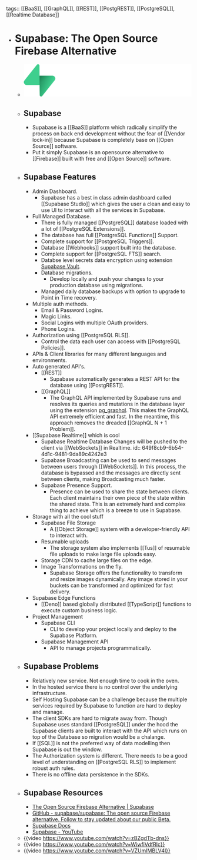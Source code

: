 tags:: [[BaaS]], [[GraphQL]], [[REST]], [[PostgREST]], [[PostgreSQL]], [[Realtime Database]]

- # Supabase: The Open Source Firebase Alternative
	- ![supabase.png](../assets/supabase_1687622345462_0.png)
	- ## Supabase
		- Supabase is a [[BaaS]] platform which radically simplify the process on back end development without the fear of [[Vendor lock-in]] because Supabase is completely base on [[Open Source]] software.
		- Put it simply Supabase is an opensource alternative to [[Firebase]] built with free and [[Open Source]] software.
	- ## Supabase Features
		- Admin Dashboard.
			- Supabase has a best in class admin dashboard called [[Supabase Studio]] which gives the user a clean and easy to use UI to interact with all the services in Supabase.
		- Full Managed Database.
			- There is fully managed [[PostgreSQL]] database loaded with a lot of  [[PostgreSQL Extensions]].
			- The database has full [[PostgreSQL Functions]] Support.
			- Complete support for [[PostgreSQL Triggers]].
			- Database [[Webhooks]] support built into the database.
			- Complete support for [[PostgreSQL FTS]] search.
			- Databse level secrets data encryption using extension [Supabase Vault](https://supabase.com/blog/supabase-vault).
			- Database migrations.
				- Develop locally and push your changes to your production database using migrations.
			- Managed daily database backups with option to upgrade to Point in Time recovery.
		- Multiple auth methods.
			- Email & Password Logins.
			- Magic Links.
			- Social Logins with multiple OAuth providers.
			- Phone Logins.
		- Authorization using [[PostgreSQL RLS]].
			- Control the data each user can access with [[PostgreSQL Policies]].
		- APIs & Client libraries for many different languages and environments.
		- Auto generated API's.
			- [[REST]]
				- Supabase automatically generates a REST API for the database using [[PostgREST]].
			- [[GraphQL]]
				- The GraphQL API implemented by Supabase runs and resolves its queries and mutations in the database layer using the extension [pg_graphql](https://supabase.github.io/pg_graphql/). This makes the GraphQL API extremely efficient and fast. In the meantime, this approach removes the dreaded [[GraphQL N + 1 Problem]].
		- [[Supabase Realtime]] which is cool
			- Supabase Realtime Database Changes will be pushed to the client via [[WebSockets]] in Realtime.
			  id:: 649f8cb9-6b54-4d1c-9481-9da89c4242e3
			- Supabase Broadcasting can be used to send messages between users through [[WebSockets]]. In this process, the database is bypassed and the messages are directly sent between clients, making Broadcasting much faster.
			- Supabase Presence Support.
				- Presence can be used to share the state between clients. Each client maintains their own piece of the state within the shared state. This is an extremely hard and complex thing to achieve which is a breeze to use in Supabase.
		- Storage with all the cool stuff
			- Supabase File Storage
				- A [[Object Storage]] system with a developer-friendly API to interact with.
			- Resumable uploads
				- The storage system also implements [[Tus]] of resumable file uploads to make large file uploads easy.
			- Storage CDN to cache large files on the edge.
			- Image Transformations on the fly.
				- Supabase Storage offers the functionality to transform and resize images dynamically. Any image stored in your buckets can be transformed and optimized for fast delivery.
		- Supabase Edge Functions
			- [[Deno]] based globally distributed [[TypeScript]] functions to execute custom business logic.
		- Project Management
			- Supabase CLI
				- CLI to develop your project locally and deploy to the Supabase Platform.
			- Supabase Management API
				- API to manage projects programmatically.
	- ## Supabase Problems
		- Relatively new service. Not enough time to cook in the oven.
		- In the hosted service there is no control over the underlying infrastructure.
		- Self Hosting Supabase can be a challenge because the multiple services required by Supabase to function are hard to deploy and manage.
		- The client SDKs are hard to migrate away from. Though Supabase uses standard [[PostgreSQL]] under the hood the Supabase clients are built to interact with the API which runs on top of the Database so migration would be a chalange.
		- If [[SQL]] is not the preferred way of data modelling  then Supabase is out the window.
		- The Authorization system is different. There needs to be a good level of understanding on [[PostgreSQL RLS]] to implement robust auth rules.
		- There is no offline data persistence in the SDKs.
	- ## Supabase Resources
		- [The Open Source Firebase Alternative | Supabase](https://supabase.com/)
		- [GitHub - supabase/supabase: The open source Firebase alternative. Follow to stay updated about our public Beta.](https://github.com/supabase/supabase)
		- [Supabase Docs](https://supabase.com/docs)
		- [Supabase - YouTube](https://www.youtube.com/c/supabase)
	- {{video https://www.youtube.com/watch?v=zBZgdTb-dns}}
	- {{video https://www.youtube.com/watch?v=WiwfiVdfRIc}}
	- {{video https://www.youtube.com/watch?v=VZUmIMBLV4I}}